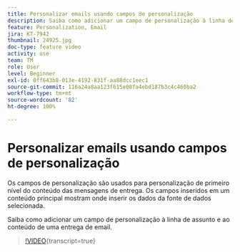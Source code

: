 ```yaml
---
title: Personalizar emails usando campos de personalização
description: Saiba como adicionar um campo de personalização à linha de assunto e ao conteúdo de uma entrega de email.
feature: Personalization, Email
jira: KT-7942
thumbnail: 24925.jpg
doc-type: feature video
activity: use
team: TM
role: User
level: Beginner
exl-id: 0ff643b8-013e-4192-831f-aa88dcc1eec1
source-git-commit: 116a24a8aa123f615e08fa4ebd187b3c4c460ba2
workflow-type: tm+mt
source-wordcount: '82'
ht-degree: 100%

---
```


# Personalizar emails usando campos de personalização

Os campos de personalização são usados para personalização de primeiro nível do conteúdo das mensagens de entrega. Os campos inseridos em um conteúdo principal mostram onde inserir os dados da fonte de dados selecionada.

Saiba como adicionar um campo de personalização à linha de assunto e ao conteúdo de uma entrega de email.

>[!VIDEO](https://video.tv.adobe.com/v/31843?quality=12&learn=on&captions=por_br){transcript=true}
